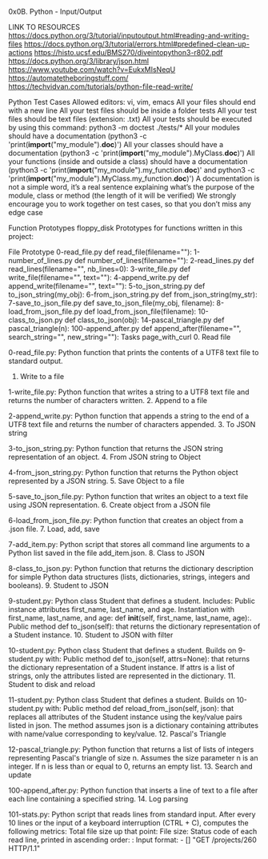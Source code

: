 0x0B. Python - Input/Output


LINK TO RESOURCES
https://docs.python.org/3/tutorial/inputoutput.html#reading-and-writing-files
https://docs.python.org/3/tutorial/errors.html#predefined-clean-up-actions
https://histo.ucsf.edu/BMS270/diveintopython3-r802.pdf
https://docs.python.org/3/library/json.html
https://www.youtube.com/watch?v=EukxMIsNeqU
https://automatetheboringstuff.com/
https://techvidvan.com/tutorials/python-file-read-write/


Python Test Cases
Allowed editors: vi, vim, emacs
All your files should end with a new line
All your test files should be inside a folder tests
All your test files should be text files (extension: .txt)
All your tests should be executed by using this command: python3 -m doctest ./tests/*
All your modules should have a documentation (python3 -c 'print(__import__("my_module").__doc__)')
All your classes should have a documentation (python3 -c 'print(__import__("my_module").MyClass.__doc__)')
All your functions (inside and outside a class) should have a documentation (python3 -c 'print(__import__("my_module").my_function.__doc__)' and python3 -c 'print(__import__("my_module").MyClass.my_function.__doc__)')
A documentation is not a simple word, it’s a real sentence explaining what’s the purpose of the module, class or method (the length of it will be verified)
We strongly encourage you to work together on test cases, so that you don’t miss any edge case


Function Prototypes floppy_disk
Prototypes for functions written in this project:

File	Prototype
0-read_file.py	def read_file(filename=""):
1-number_of_lines.py	def number_of_lines(filename=""):
2-read_lines.py	def read_lines(filename="", nb_lines=0):
3-write_file.py	def write_file(filename="", text=""):
4-append_write.py	def append_write(filename="", text=""):
5-to_json_string.py	def to_json_string(my_obj):
6-from_json_string.py	def from_json_string(my_str):
7-save_to_json_file.py	def save_to_json_file(my_obj, filename):
8-load_from_json_file.py	def load_from_json_file(filename):
10-class_to_json.py	def class_to_json(obj):
14-pascal_triangle.py	def pascal_triangle(n):
100-append_after.py	def append_after(filename="", search_string="", new_string=""):
Tasks page_with_curl
0. Read file

0-read_file.py: Python function that prints the contents of a UTF8 text file to standard output.
1. Write to a file

1-write_file.py: Python function that writes a string to a UTF8 text file and returns the number of characters written.
2. Append to a file

2-append_write.py: Python function that appends a string to the end of a UTF8 text file and returns the number of characters appended.
3. To JSON string

3-to_json_string.py: Python function that returns the JSON string representation of an object.
4. From JSON string to Object

4-from_json_string.py: Python function that returns the Python object represented by a JSON string.
5. Save Object to a file

5-save_to_json_file.py: Python function that writes an object to a text file using JSON representation.
6. Create object from a JSON file

6-load_from_json_file.py: Python function that creates an object from a .json file.
7. Load, add, save

7-add_item.py: Python script that stores all command line arguments to a Python list saved in the file add_item.json.
8. Class to JSON

8-class_to_json.py: Python function that returns the dictionary description for simple Python data structures (lists, dictionaries, strings, integers and booleans).
9. Student to JSON

9-student.py: Python class Student that defines a student. Includes:
Public instance attributes first_name, last_name, and age.
Instantiation with first_name, last_name, and age: def __init__(self, first_name, last_name, age):.
Public method def to_json(self): that returns the dictionary representation of a Student instance.
10. Student to JSON with filter

10-student.py: Python class Student that defines a student. Builds on 9-student.py with:
Public method def to_json(self, attrs=None): that returns the dictionary representation of a Student instance.
If attrs is a list of strings, only the attributes listed are represented in the dictionary.
11. Student to disk and reload

11-student.py: Python class Student that defines a student. Builds on 10-student.py with:
Public method def reload_from_json(self, json): that replaces all attributes of the Student instance using the key/value pairs listed in json.
The method assumes json is a dictionary containing attributes with name/value corresponding to key/value.
12. Pascal's Triangle

12-pascal_triangle.py: Python function that returns a list of lists of integers representing Pascal's triangle of size n.
Assumes the size parameter n is an integer.
If n is less than or equal to 0, returns an empty list.
13. Search and update

100-append_after.py: Python function that inserts a line of text to a file after each line containing a specified string.
14. Log parsing

101-stats.py: Python script that reads lines from standard input. After every 10 lines or the input of a keyboard interruption (CTRL + C), computes the following metrics:
Total file size up that point: File size: <total size>
Status code of each read line, printed in ascending order: <status code>: <number>
Input format: <IP Address> - [<date>] "GET /projects/260 HTTP/1.1" <status code> <file size>
